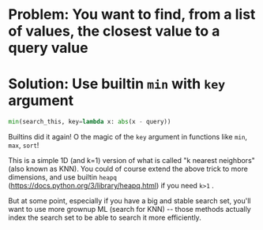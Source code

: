 # Problem: You want to find, from a list of values, the closest value to a query value

# Solution: Use builtin `min` with `key` argument
```python
min(search_this, key=lambda x: abs(x - query))
```
Builtins did it again! O the magic of the `key` argument in functions like `min`, `max`, `sort`!

This is a simple 1D (and k=1) version of what is called "k nearest neighbors" (also known as KNN). You could of course extend the above trick to more dimensions, and use builtin `heapq` (<https://docs.python.org/3/library/heapq.html>) if you need `k>1` .

But at some point, especially if you have a big and stable search set, you'll want to use more grownup ML (search for KNN) -- those methods actually index the search set to be able to search it more efficiently.

